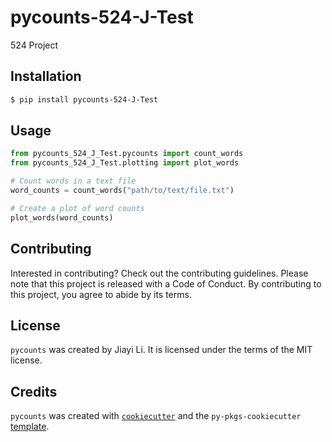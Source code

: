 # pycounts-524-J-Test

524 Project

## Installation

```bash
$ pip install pycounts-524-J-Test
```

## Usage

```python
from pycounts_524_J_Test.pycounts import count_words
from pycounts_524_J_Test.plotting import plot_words

# Count words in a text file
word_counts = count_words("path/to/text/file.txt")

# Create a plot of word counts
plot_words(word_counts)
```

## Contributing

Interested in contributing? Check out the contributing guidelines. Please note that this project is released with a Code of Conduct. By contributing to this project, you agree to abide by its terms.

## License

`pycounts` was created by Jiayi Li. It is licensed under the terms of the MIT license.

## Credits

`pycounts` was created with [`cookiecutter`](https://cookiecutter.readthedocs.io/en/latest/) and the `py-pkgs-cookiecutter` [template](https://github.com/py-pkgs/py-pkgs-cookiecutter).
